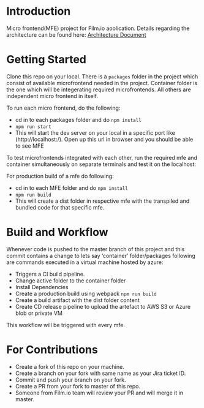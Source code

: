# Introduction

Micro frontend(MFE) project for Film.io aoolication. Details regarding the architecture can be found here: [Architecture Document](https://filmio.atlassian.net/wiki/spaces/UXE/pages/1885470721/Filmio+Front+End+Architecture)

# Getting Started

Clone this repo on your local. There is a `packages` folder in the project which consist of available microfrontend needed in the project. Container folder is the one which will be integerating required microfrontends. All others are independent micro frontend in itself.

To run each micro frontend, do the following:

- cd in to each packages folder and do `npm install`
- `npm run start`
- This will start the dev server on your local in a specific port like (http://localhost:<port>/). Open up this url in browser and you should be able to see MFE

To test microfrontends integrated with each other, run the required mfe and container simultaneously on separate terminals and test it on the localhost:<port>

For production build of a mfe do following:

- cd in to each MFE folder and do `npm install`
- `npm run build`
- This will create a dist folder in respective mfe with the transpiled and bundled code for that specific mfe.

# Build and Workflow

Whenever code is pushed to the master branch of this project and this commit contains a change to lets say ‘container’ folder/packages following are commands executed in a virtual machine hosted by azure:

- Triggers a CI build pipeline.
- Change active folder to the container folder
- Install Dependencies
- Create a production build using webpack `npm run build`
- Create a build artifact with the dist folder content
- Create CD release pipeline to upload the artefact to AWS S3 or Azure blob or private VM

This workflow will be triggered with every mfe.
# For Contributions

- Create a fork of this repo on your machine.
- Create a branch on your fork with same name as your Jira ticket ID.
- Commit and push your branch on your fork.
- Create a PR from your fork to master of this repo.
- Someone from Film.io team will review your PR and will merge it in master.

